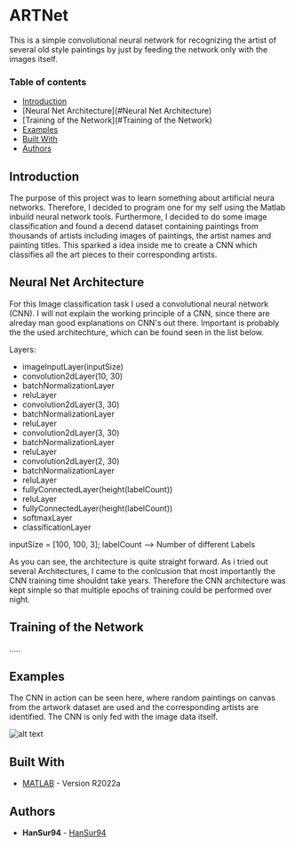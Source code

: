 # ARTNet
This is a simple convolutional neural network for recognizing the artist of several old style paintings by just by feeding the network only with the images itself.

### Table of contents
* [Introduction](#Introduction)
* [Neural Net Architecture](#Neural Net Architecture)
* [Training of the Network](#Training of the Network)
* [Examples](#Examples)
* [Built With](#built-with)
* [Authors](#authors)

## Introduction

The purpose of this project was to learn something about artificial neura networks. Therefore, I decided to program one for my self using the Matlab inbuild neural network tools. Furthermore, I decided to do some image classification and found a decend dataset containing paintings from thousands of artists including images of paintings, the artist names and painting titles. This sparked a idea inside me to create a CNN which classifies all the art pieces to their corresponding artists.

## Neural Net Architecture

For this Image classification task I used a convolutional neural network (CNN). I will not explain the working principle of a CNN, since there are alreday man good explanations on CNN's out there. Important is probably the the used architechture, which can be found seen in the list below.


Layers:

  * imageInputLayer(inputSize)
  * convolution2dLayer(10, 30)
  * batchNormalizationLayer
  * reluLayer
  * convolution2dLayer(3, 30)
  * batchNormalizationLayer
  * reluLayer
  * convolution2dLayer(3, 30)
  * batchNormalizationLayer
  * reluLayer
  * convolution2dLayer(2, 30)
  * batchNormalizationLayer
  * reluLayer
  * fullyConnectedLayer(height(labelCount))
  * reluLayer
  * fullyConnectedLayer(height(labelCount))
  * softmaxLayer
  * classificationLayer

inputSize = [100, 100, 3];
labelCount --> Number of different Labels

As you can see, the architecture is quite straight forward. As i tried out several Architectures, I came to the conlcusion that most importantly the CNN training time shouldnt take years. Therefore the CNN architecture was kept simple so that multiple epochs of training could be performed over night.
    
    
## Training of the Network

.....

## Examples

The CNN in action can be seen here, where random paintings on canvas from the artwork dataset are used and the corresponding artists are identified. The CNN is only fed with the image data itself.

![alt text]([http://url/to/img.png](https://github.com/HanSur94/ARTNet/blob/main/mov_1.mov))

## Built With

* [MATLAB](https://www.mathworks.com/products/matlab.html) - Version R2022a

## Authors

* **HanSur94** - [HanSur94](https://github.com/HanSur94)

